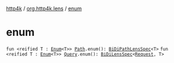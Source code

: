 [http4k](../index.md) / [org.http4k.lens](index.md) / [enum](./enum.md)

# enum

`fun <reified T : `[`Enum`](https://kotlinlang.org/api/latest/jvm/stdlib/kotlin/-enum/index.html)`<T>> `[`Path`](-path/index.md)`.enum(): `[`BiDiPathLensSpec`](-bi-di-path-lens-spec/index.md)`<T>`
`fun <reified T : `[`Enum`](https://kotlinlang.org/api/latest/jvm/stdlib/kotlin/-enum/index.html)`<T>> `[`Query`](-query.md)`.enum(): `[`BiDiLensSpec`](-bi-di-lens-spec/index.md)`<`[`Request`](../org.http4k.core/-request/index.md)`, T>`